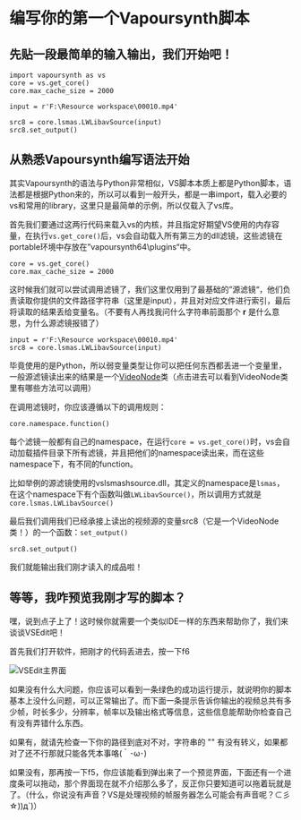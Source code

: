 # 编写你的第一个Vapoursynth脚本

## 先贴一段最简单的输入输出，我们开始吧！

```text
import vapoursynth as vs
core = vs.get_core()
core.max_cache_size = 2000

input = r'F:\Resource workspace\00010.mp4'

src8 = core.lsmas.LWLibavSource(input)
src8.set_output()
```

## 从熟悉Vapoursynth编写语法开始

其实Vapoursynth的语法与Python非常相似，VS脚本本质上都是Python脚本，语法都是根据Python来的，所以可以看到一般开头，都是一串import，载入必要的vs和常用的library，这里只是最简单的示例，所以仅载入了vs库。

首先我们要通过这两行代码来载入vs的内核，并且指定好期望VS使用的内存容量，在执行`vs.get_core()`后，vs会自动载入所有第三方的dll滤镜，这些滤镜在portable环境中存放在”vapoursynth64\plugins“中。

```text
core = vs.get_core()
core.max_cache_size = 2000
```

这时候我们就可以尝试调用滤镜了，我们这里仅用到了最基础的”源滤镜“，他们负责读取你提供的文件路径字符串（这里是input），并且对对应文件进行索引，最后将读取的结果丢给变量名。（不要有人再找我问什么字符串前面那个 **r** 是什么意思，为什么源滤镜报错了）

```text
input = r'F:\Resource workspace\00010.mp4'
src8 = core.lsmas.LWLibavSource(input)
```

毕竟使用的是Python，所以弱变量类型让你可以把任何东西都丢进一个变量里，一般源滤镜读出来的结果是一个[VideoNode](http://www.vapoursynth.com/doc/pythonreference.html?highlight=videonode#VideoNode)类（点击进去可以看到VideoNode类里有哪些方法可以调用）

在调用滤镜时，你应该遵循以下的调用规则：

```text
core.namespace.function()
```

每个滤镜一般都有自己的namespace，在运行`core = vs.get_core()`时，vs会自动加载插件目录下所有滤镜，并且把他们的namespace读出来，而在这些namespace下，有不同的function。

比如举例的源滤镜使用的vslsmashsource.dll，其定义的namespace是`lsmas`，在这个namespace下有个函数叫做`LWLibavSource()`，所以调用方式就是`core.lsmas.LWLibavSource()`

最后我们调用我们已经承接上读出的视频源的变量src8（它是一个VideoNode类！）的一个函数：`set_output()`

```text
src8.set_output()
```

我们就能输出我们刚才读入的成品啦！

## 等等，我咋预览我刚才写的脚本？

嘿，说到点子上了！这时候你就需要一个类似IDE一样的东西来帮助你了，我们来谈谈VSEdit吧！

首先我们打开软件，把刚才的代码丢进去，按一下f6

![VSEdit&#x4E3B;&#x754C;&#x9762;](https://i.v2ex.co/X178n2TWl.png)

如果没有什么大问题，你应该可以看到一条绿色的成功运行提示，就说明你的脚本基本上没什么问题，可以正常输出了。而下面一条提示告诉你输出的视频总共有多少帧，时长多少，分辨率，帧率以及输出格式等信息，这些信息能帮助你检查自己有没有弄错什么东西。

如果有，就请先检查一下你的路径到底对不对，字符串的 "\" 有没有转义，如果都对了还不行那就只能各凭本事咯\(｀･ω･\)

如果没有，那再按一下f5，你应该能看到弹出来了一个预览界面，下面还有一个进度条可以拖动，那个界面现在就不介绍那么多了，反正你只要知道可以拖着玩就是了。（什么，你说没有声音？VS是处理视频的帧服务器怎么可能会有声音呢？⊂彡☆\)\)д\`\)）

